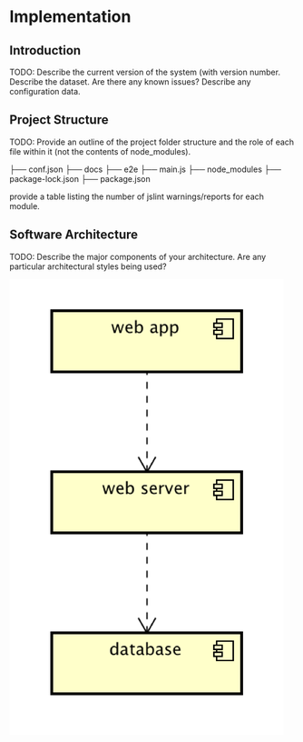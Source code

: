 # Implementation

## Introduction
TODO: Describe the current version of the system (with version number. Describe the dataset. Are there any known issues? Describe any configuration data.

## Project Structure
TODO: Provide an outline of the project folder structure and the role of each file within it (not the contents of node_modules).

├── conf.json
├── docs
├── e2e
├── main.js
├── node_modules
├── package-lock.json
├── package.json

provide a table listing the number of jslint warnings/reports for each module.



## Software Architecture
TODO: Describe the major components of your architecture. Are any particular architectural styles being used?

![Insert your component Diagram here](images/component.png)
